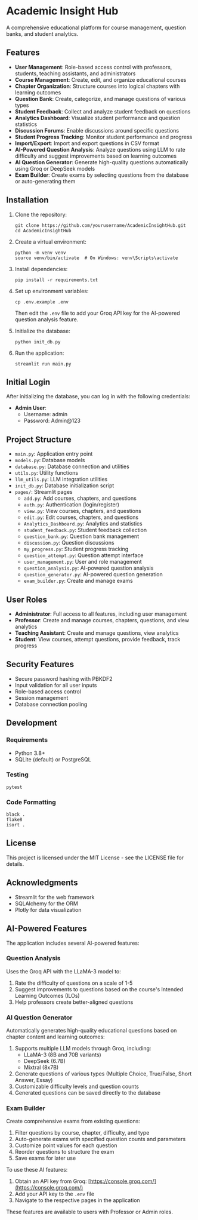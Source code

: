 # Academic Insight Hub

A comprehensive educational platform for course management, question banks, and student analytics.

## Features

- **User Management**: Role-based access control with professors, students, teaching assistants, and administrators
- **Course Management**: Create, edit, and organize educational courses
- **Chapter Organization**: Structure courses into logical chapters with learning outcomes
- **Question Bank**: Create, categorize, and manage questions of various types
- **Student Feedback**: Collect and analyze student feedback on questions
- **Analytics Dashboard**: Visualize student performance and question statistics
- **Discussion Forums**: Enable discussions around specific questions
- **Student Progress Tracking**: Monitor student performance and progress
- **Import/Export**: Import and export questions in CSV format
- **AI-Powered Question Analysis**: Analyze questions using LLM to rate difficulty and suggest improvements based on learning outcomes
- **AI Question Generator**: Generate high-quality questions automatically using Groq or DeepSeek models
- **Exam Builder**: Create exams by selecting questions from the database or auto-generating them

## Installation

1. Clone the repository:
   ```
   git clone https://github.com/yourusername/AcademicInsightHub.git
   cd AcademicInsightHub
   ```

2. Create a virtual environment:
   ```
   python -m venv venv
   source venv/bin/activate  # On Windows: venv\Scripts\activate
   ```

3. Install dependencies:
   ```
   pip install -r requirements.txt
   ```

4. Set up environment variables:
   ```
   cp .env.example .env
   ```
   Then edit the `.env` file to add your Groq API key for the AI-powered question analysis feature.

5. Initialize the database:
   ```
   python init_db.py
   ```

6. Run the application:
   ```
   streamlit run main.py
   ```

## Initial Login

After initializing the database, you can log in with the following credentials:

- **Admin User**:
  - Username: admin
  - Password: Admin@123

## Project Structure

- `main.py`: Application entry point
- `models.py`: Database models
- `database.py`: Database connection and utilities
- `utils.py`: Utility functions
- `llm_utils.py`: LLM integration utilities
- `init_db.py`: Database initialization script
- `pages/`: Streamlit pages
  - `add.py`: Add courses, chapters, and questions
  - `auth.py`: Authentication (login/register)
  - `view.py`: View courses, chapters, and questions
  - `edit.py`: Edit courses, chapters, and questions
  - `Analytics_Dashboard.py`: Analytics and statistics
  - `student_feedback.py`: Student feedback collection
  - `question_bank.py`: Question bank management
  - `discussion.py`: Question discussions
  - `my_progress.py`: Student progress tracking
  - `question_attempt.py`: Question attempt interface
  - `user_management.py`: User and role management
  - `question_analysis.py`: AI-powered question analysis
  - `question_generator.py`: AI-powered question generation
  - `exam_builder.py`: Create and manage exams

## User Roles

- **Administrator**: Full access to all features, including user management
- **Professor**: Create and manage courses, chapters, questions, and view analytics
- **Teaching Assistant**: Create and manage questions, view analytics
- **Student**: View courses, attempt questions, provide feedback, track progress

## Security Features

- Secure password hashing with PBKDF2
- Input validation for all user inputs
- Role-based access control
- Session management
- Database connection pooling

## Development

### Requirements

- Python 3.8+
- SQLite (default) or PostgreSQL

### Testing

```
pytest
```

### Code Formatting

```
black .
flake8
isort .
```

## License

This project is licensed under the MIT License - see the LICENSE file for details.

## Acknowledgments

- Streamlit for the web framework
- SQLAlchemy for the ORM
- Plotly for data visualization 

## AI-Powered Features

The application includes several AI-powered features:

### Question Analysis

Uses the Groq API with the LLaMA-3 model to:

1. Rate the difficulty of questions on a scale of 1-5
2. Suggest improvements to questions based on the course's Intended Learning Outcomes (ILOs)
3. Help professors create better-aligned questions

### AI Question Generator

Automatically generates high-quality educational questions based on chapter content and learning outcomes:

1. Supports multiple LLM models through Groq, including:
   - LLaMA-3 (8B and 70B variants)
   - DeepSeek (6.7B)
   - Mixtral (8x7B)
2. Generate questions of various types (Multiple Choice, True/False, Short Answer, Essay)
3. Customizable difficulty levels and question counts
4. Generated questions can be saved directly to the database

### Exam Builder

Create comprehensive exams from existing questions:

1. Filter questions by course, chapter, difficulty, and type
2. Auto-generate exams with specified question counts and parameters
3. Customize point values for each question
4. Reorder questions to structure the exam
5. Save exams for later use

To use these AI features:

1. Obtain an API key from Groq: [https://console.groq.com/](https://console.groq.com/)
2. Add your API key to the `.env` file
3. Navigate to the respective pages in the application

These features are available to users with Professor or Admin roles. 